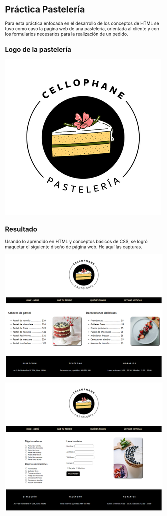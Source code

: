 # Práctica Pastelería
Para esta práctica enfocada en el desarrollo de los conceptos de HTML se tuvo como caso la página web de una pastelería, orientada al cliente y con los formularios necesarios para la realización de un pedido.

## Logo de la pastelería

![Logo](./cellophane-pasteleria/images/logo.png)

## Resultado
Usando lo aprendido en HTML y conceptos básicos de CSS, se logró maquetar el siguiente diseño de página web. He aquí las capturas.

![Captura del home](./capturas/captura-home.png)

![Captura de la página de pedidos](./capturas/captura-pedido.png)
